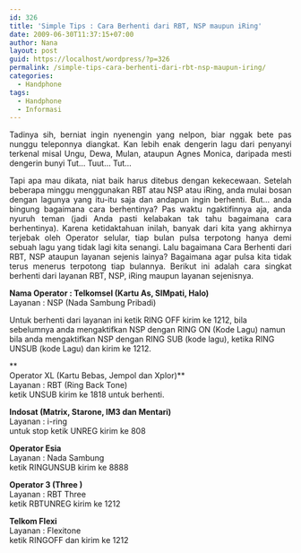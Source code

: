 ```yaml
---
id: 326
title: 'Simple Tips : Cara Berhenti dari RBT, NSP maupun iRing'
date: 2009-06-30T11:37:15+07:00
author: Nana
layout: post
guid: https://localhost/wordpress/?p=326
permalink: /simple-tips-cara-berhenti-dari-rbt-nsp-maupun-iring/
categories:
  - Handphone
tags:
  - Handphone
  - Informasi
---
```

<p align="justify">
  Tadinya sih, berniat ingin nyenengin yang nelpon, biar nggak bete pas nunggu teleponnya diangkat. Kan lebih enak dengerin lagu dari penyanyi terkenal misal Ungu, Dewa, Mulan, ataupun Agnes Monica, daripada mesti dengerin bunyi Tut… Tuut… Tut…
</p>

<p align="justify">
  Tapi apa mau dikata, niat baik harus ditebus dengan kekecewaan. Setelah beberapa minggu menggunakan RBT atau NSP atau iRing, anda mulai bosan dengan lagunya yang itu-itu saja dan andapun ingin berhenti. But… anda bingung bagaimana cara berhentinya? Pas waktu ngaktifinnya aja, anda nyuruh teman (jadi Anda pasti kelabakan tak tahu bagaimana cara berhentinya). Karena ketidaktahuan inilah, banyak dari kita yang akhirnya terjebak oleh Operator selular, tiap bulan pulsa terpotong hanya demi sebuah lagu yang tidak lagi kita senangi. Lalu bagaimana Cara Berhenti dari RBT, NSP ataupun layanan sejenis lainya? Bagaimana agar pulsa kita tidak terus menerus terpotong tiap bulannya. Berikut ini adalah cara singkat berhenti dari layanan RBT, NSP, iRing maupun layanan sejenisnya.
</p>

<!--more-->

**Nama Operator : Telkomsel (Kartu As, SIMpati, Halo)**  
Layanan : NSP (Nada Sambung Pribadi)

<div>
  Untuk berhenti dari layanan ini ketik RING OFF kirim ke 1212, bila sebelumnya anda mengaktifkan NSP dengan RING ON (Kode Lagu) namun bila anda mengaktifkan NSP dengan RING SUB (kode lagu), ketika RING UNSUB (kode Lagu) dan kirim ke 1212.
</div>

 **  
Operator XL (Kartu Bebas, Jempol dan Xplor)**  
Layanan : RBT (Ring Back Tone)  
ketik UNSUB kirim ke 1818 untuk berhenti. 

**Indosat (Matrix, Starone, IM3 dan Mentari)**  
Layanan : i-ring  
untuk stop ketik UNREG kirim ke 808 

**Operator Esia**  
Layanan : Nada Sambung  
ketik RINGUNSUB kirim ke 8888 

**Operator 3 (Three )**  
Layanan : RBT Three  
ketik RBTUNREG kirim ke 1212 

**Telkom Flexi**  
Layanan : Flexitone  
ketik RINGOFF dan kirim ke 1212